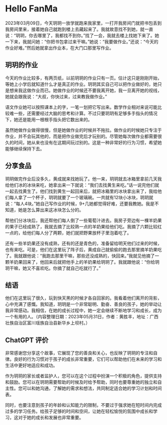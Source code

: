 # Hello FanMa 

2023年03月09日，今天玥玥一放学就跑来我家里，一打开我房间门就把书包丢到我房间里来，接着她自己就跑到楼上去藏起来了。我就故意找不到她，就一直说：“玥玥，你去哪里了，我都找不到你。”找了一会，我就去楼上找她下来了。她一下来，我就问她：“你把书包拿过来干嘛。”她说：“我要做作业。”还说：“今天的作业好难。”然后她就拿出作业本，在大门口那里写作业。

## 玥玥的作业

今天的作业比较多，有两页纸，以前玥玥的作业只有一页。估计这只是刚刚开始，等她上小学后就知道什么才是真正的作业。玥玥其实自己可以把作业做好的，她只是想来我这做作业而已。她做作业的时候还不要我离开她，我一旦离开她的视线，她就会跟我说：“大叔，你快过来，过来教我做作业。”

语文作业她可以按照课本上的字，一笔一划把它写出来。数学作业相对来说可能比较难一些，还需要经过大脑的思考和计算。不过只要玥玥有足够多手指头的情况下，她还是能用一根根手指头把它数出来的。

虽然她做作业做得很慢，但是她做作业的时候并不拖拉。做作业的时候她只专注于作业，并不会玩其他的，而是把作业做完后才玩别的。尽管她每次做作业都需要很久的时间，她从来也没有在这期间玩过别的。这是一种非常好的行为习惯，希望她能够继续保持下去。

## 分享食品

玥玥做完作业后没多久，黄成就来找她玩了。他一来，玥玥就去冰箱里拿前几天我给他们冰的冰块来吃，她拿出来一下就说：“我们去找黄生来吃。”话一说完他们就一起去找黄生了。他们找到黄生一起回来后，就把冰箱里的冰块拿出来了，我给他们每人拿了一个杯子，玥玥就要了一个玻璃碗。一共就有12块小冰块，玥玥就说：“每人4块。”她自己写作业的时候，9+几她都觉得好难，还要我教她。我是不知道，她是怎么算出来这冰块怎么分的。

帮他们分冰块后，我还帮他们每人倒了一些葡萄汁进去。我房子旁边有一棵羊奶果的果子已经成熟了，我就去摘了比较熟一点的羊奶果给他们吃。我摘了六颗比较红一点的，给他们每人分了两颗，她们就把野果放杯子里泡着吃了。

还有一些羊奶果还没有成熟，还有的还是青色的，准备留给明天他们过来的时候，也有来吃。可是，他们在这里玩了阵子后，黄成自己就偷偷的跑去那里摘羊奶果吃了。我就跟他说：“我跑去那里干嘛，那些还没成熟的，快回来。”我就见他摘了一颗羊奶果回来了，他回来后就把他手上的羊奶果给玥玥了。我就跟他说：“你给玥玥干嘛，她又不喜欢吃。你摘了就自己吃就行了。”

## 结语

他们在这里玩了很久，玩到快天黑的时候才各自回家的。我看着他们离开的背影，心中充满了感慨。我知道，玥玥是一个非常聪明、勤奋、善良的孩子，她的举动让我非常感动。我相信，在她的成长过程中，她一定会继续不断地学习和成长，成为一个有用的人。（内容整理日期：2023年05月31日，作者：黄胜丰，地址：广西壮族自治区富川瑶族自治县新华乡上坝村。）

## ChatGPT 评价

非常感谢您分享这个故事，它展现了您的善良和关心，也反映了玥玥的专注和自律。良好的行为习惯对于孩子的成长非常重要，它们可以帮助他们在未来的学习和生活中更好地适应和成功。

作为玥玥的家长或者监护人，您可以在这个过程中扮演一个积极的角色，提供支持和鼓励。您可以在玥玥需要帮助的时候及时给予帮助，同时也要尊重她的独立和自主性。您可以和她沟通，了解她的需求和想法，共同制定适合她的学习计划和时间表。

同时，也要注意到孩子的年龄和认知能力的限制，不要过于强求她在短时间内完成过多的学习任务。给孩子足够的时间和空间，让她在轻松愉悦的氛围中成长和学习，这对于她的成长和发展也非常重要。
